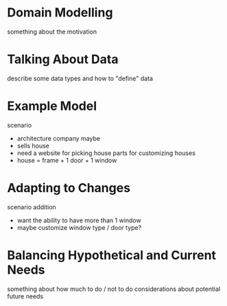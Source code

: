 # Domain Modelling

something about the motivation

# Talking About Data

describe some data types and how to "define" data

# Example Model

scenario
- architecture company maybe
- sells house
- need a website for picking house parts for customizing houses
- house = frame + 1 door + 1 window

# Adapting to Changes

scenario addition
- want the ability to have more than 1 window
- maybe customize window type / door type?

# Balancing Hypothetical and Current Needs

something about how much to do / not to do considerations about potential future needs
